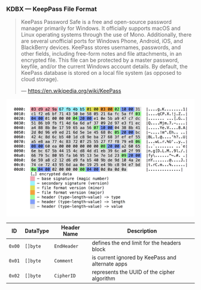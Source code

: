 ### KDBX — KeepPass File Format

> KeePass Password Safe is a free and open-source password manager primarily for Windows. It officially supports macOS and Linux operating systems through the use of Mono. Additionally, there are several unofficial ports for Windows Phone, Android, iOS, and BlackBerry devices. KeePass stores usernames, passwords, and other fields, including free-form notes and file attachments, in an encrypted file. This file can be protected by a master password, keyfile, and/or the current Windows account details. By default, the KeePass database is stored on a local file system (as opposed to cloud storage).
>
> — https://en.wikipedia.org/wiki/KeePass

![fileformat](screenshot.png)

ID     | DataType | Header Name           | Description
-------|----------|-----------------------|------------
`0x00` | `[]byte` | `EndHeader`           | defines the end limit for the headers block
`0x01` | `[]byte` | `Comment`             | is current ignored by KeePass and alternate apps
`0x02` | `[]byte` | `CipherID`            | represents the UUID of the cipher algorithm
